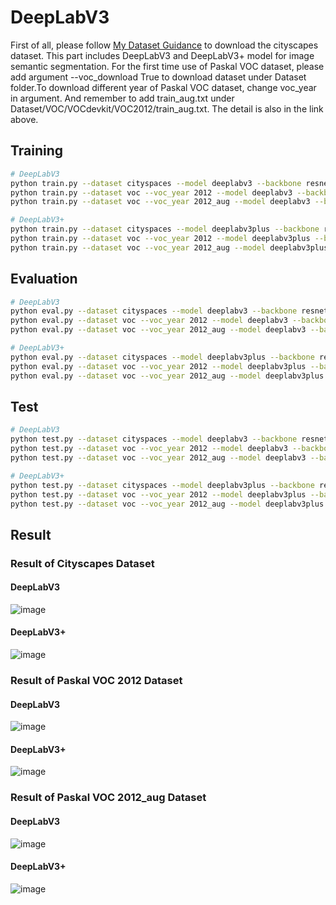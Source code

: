 # DeepLabV3 #
First of all, please follow [My Dataset Guidance](https://github.com/tungyen/Deep_learning_CV/tree/master/Dataset) to download the cityscapes dataset. This part includes DeepLabV3 and DeepLabV3+ model for image semantic segmentation. For the first time use of Paskal VOC dataset, please add argument --voc_download True to download dataset under Dataset folder.To download different year of Paskal VOC dataset, change voc_year in argument. And remember to add train_aug.txt under Dataset/VOC/VOCdevkit/VOC2012/train_aug.txt. The detail is also in the link above.


## Training ##
```bash
# DeepLabV3
python train.py --dataset cityspaces --model deeplabv3 --backbone resnet101 
python train.py --dataset voc --voc_year 2012 --model deeplabv3 --backbone resnet101
python train.py --dataset voc --voc_year 2012_aug --model deeplabv3 --backbone resnet101

# DeepLabV3+
python train.py --dataset cityspaces --model deeplabv3plus --backbone resnet101 
python train.py --dataset voc --voc_year 2012 --model deeplabv3plus --backbone resnet101
python train.py --dataset voc --voc_year 2012_aug --model deeplabv3plus --backbone resnet101
```

## Evaluation ##
```bash
# DeepLabV3
python eval.py --dataset cityspaces --model deeplabv3 --backbone resnet101 
python eval.py --dataset voc --voc_year 2012 --model deeplabv3 --backbone resnet101
python eval.py --dataset voc --voc_year 2012_aug --model deeplabv3 --backbone resnet101

# DeepLabV3+
python eval.py --dataset cityspaces --model deeplabv3plus --backbone resnet101 
python eval.py --dataset voc --voc_year 2012 --model deeplabv3plus --backbone resnet101
python eval.py --dataset voc --voc_year 2012_aug --model deeplabv3plus --backbone resnet101
```

## Test ##
```bash
# DeepLabV3
python test.py --dataset cityspaces --model deeplabv3 --backbone resnet101 
python test.py --dataset voc --voc_year 2012 --model deeplabv3 --backbone resnet101
python test.py --dataset voc --voc_year 2012_aug --model deeplabv3 --backbone resnet101

# DeepLabV3+
python test.py --dataset cityspaces --model deeplabv3plus --backbone resnet101 
python test.py --dataset voc --voc_year 2012 --model deeplabv3plus --backbone resnet101
python test.py --dataset voc --voc_year 2012_aug --model deeplabv3plus --backbone resnet101
```

## Result ##

### Result of Cityscapes Dataset ###

#### DeepLabV3 ####
![image](https://github.com/tungyen/Deep_learning_CV/blob/master/Segmentation_2d/DeepLabV3/imgs/deeplabv3_cityscapes.png)

#### DeepLabV3+ ####
![image](https://github.com/tungyen/Deep_learning_CV/blob/master/Segmentation_2d/DeepLabV3/imgs/deeplabv3plus_cityscapes.png)

### Result of Paskal VOC 2012 Dataset ###

#### DeepLabV3 ####
![image](https://github.com/tungyen/Deep_learning_CV/blob/master/Segmentation_2d/DeepLabV3/imgs/deeplabv3_voc_2012.png)

#### DeepLabV3+ ####
![image](https://github.com/tungyen/Deep_learning_CV/blob/master/Segmentation_2d/DeepLabV3/imgs/deeplabv3plus_voc_2012.png)

### Result of Paskal VOC 2012_aug Dataset ###

#### DeepLabV3 ####
![image](https://github.com/tungyen/Deep_learning_CV/blob/master/Segmentation_2d/DeepLabV3/imgs/deeplabv3_voc_2012_aug.png)

#### DeepLabV3+ ####
![image](https://github.com/tungyen/Deep_learning_CV/blob/master/Segmentation_2d/DeepLabV3/imgs/deeplabv3plus_voc_2012_aug.png)